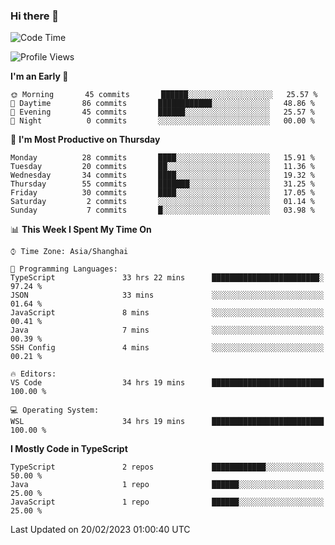 ### Hi there 👋

<!--
**waynelwz/waynelwz** is a ✨ _special_ ✨ repository because its `README.md` (this file) appears on your GitHub profile.

Here are some ideas to get you started:

- 🔭 I’m currently working on ...
- 🌱 I’m currently learning ...
- 👯 I’m looking to collaborate on ...
- 🤔 I’m looking for help with ...
- 💬 Ask me about ...
- 📫 How to reach me: ...
- 😄 Pronouns: ...
- ⚡ Fun fact: ...
-->

<!--START_SECTION:waka-->
![Code Time](http://img.shields.io/badge/Code%20Time-1%2C056%20hrs%2046%20mins-blue)

![Profile Views](http://img.shields.io/badge/Profile%20Views-0-blue)

**I'm an Early 🐤** 

```text
🌞 Morning       45 commits       ██████░░░░░░░░░░░░░░░░░░░   25.57 % 
🌆 Daytime       86 commits       ████████████░░░░░░░░░░░░░   48.86 % 
🌃 Evening       45 commits       ██████░░░░░░░░░░░░░░░░░░░   25.57 % 
🌙 Night          0 commits       ░░░░░░░░░░░░░░░░░░░░░░░░░   00.00 % 

```
📅 **I'm Most Productive on Thursday** 

```text
Monday          28 commits       ████░░░░░░░░░░░░░░░░░░░░░   15.91 % 
Tuesday         20 commits       ██░░░░░░░░░░░░░░░░░░░░░░░   11.36 % 
Wednesday       34 commits       ████░░░░░░░░░░░░░░░░░░░░░   19.32 % 
Thursday        55 commits       ███████░░░░░░░░░░░░░░░░░░   31.25 % 
Friday          30 commits       ████░░░░░░░░░░░░░░░░░░░░░   17.05 % 
Saturday         2 commits       ░░░░░░░░░░░░░░░░░░░░░░░░░   01.14 % 
Sunday           7 commits       █░░░░░░░░░░░░░░░░░░░░░░░░   03.98 % 

```


📊 **This Week I Spent My Time On** 

```text
⌚︎ Time Zone: Asia/Shanghai

💬 Programming Languages: 
TypeScript               33 hrs 22 mins      ████████████████████████░   97.24 % 
JSON                     33 mins             ░░░░░░░░░░░░░░░░░░░░░░░░░   01.64 % 
JavaScript               8 mins              ░░░░░░░░░░░░░░░░░░░░░░░░░   00.41 % 
Java                     7 mins              ░░░░░░░░░░░░░░░░░░░░░░░░░   00.39 % 
SSH Config               4 mins              ░░░░░░░░░░░░░░░░░░░░░░░░░   00.21 % 

🔥 Editors: 
VS Code                  34 hrs 19 mins      █████████████████████████   100.00 % 

💻 Operating System: 
WSL                      34 hrs 19 mins      █████████████████████████   100.00 % 

```

**I Mostly Code in TypeScript** 

```text
TypeScript               2 repos             ████████████░░░░░░░░░░░░░   50.00 % 
Java                     1 repo              ██████░░░░░░░░░░░░░░░░░░░   25.00 % 
JavaScript               1 repo              ██████░░░░░░░░░░░░░░░░░░░   25.00 % 

```



 Last Updated on 20/02/2023 01:00:40 UTC
<!--END_SECTION:waka-->
